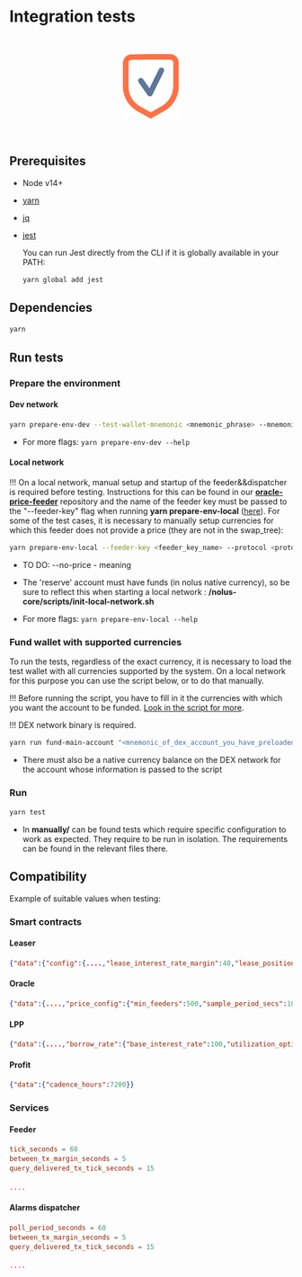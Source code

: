# Integration tests

<br /><p align="center"><img alt="nolus-test-suit" src="docs/test-suit-logo.svg" width="100"/></p><br />

## Prerequisites

* Node v14+

* [yarn](https://classic.yarnpkg.com/lang/en/docs/install/#debian-stable)

* [jq](https://stedolan.github.io/jq/download/)

* [jest](https://jestjs.io/docs/getting-started)

    You can run Jest directly from the CLI if it is globally available in your PATH:

    ```sh
    yarn global add jest
    ```

## Dependencies

```sh
yarn
```

## Run tests

### Prepare the environment

#### Dev network

```sh
yarn prepare-env-dev --test-wallet-mnemonic <mnemonic_phrase> --mnemonic-faucet <mnemonic_phrase> --protocol <protocol_to_test> --oracle-code-id-different-protocol <code_id>
```

* For more flags: ```yarn prepare-env-dev --help```

#### Local network

!!! On a local network, manual setup and startup of the feeder&&dispatcher is required before testing. Instructions for this can be found in our [**oracle-price-feeder**](https://github.com/Nolus-Protocol/oracle-price-feeder) repository and the name of the feeder key must be passed to the "--feeder-key" flag when running **yarn prepare-env-local** ([here](#local-network)). For some of the test cases, it is necessary to manually setup currencies for which this feeder does not provide a price (they are not in the swap_tree):

```sh
yarn prepare-env-local --feeder-key <feeder_key_name> --protocol <protocol_to_test> --dex-admin-key <dex_admin_key> --no-price-currency-ticker <no_price_ticker> --no-price-lease-currency-ticker <no_price_lease_currency_ticker> --no-price-lease-currency-denom <no_price_lease_currency_denom>
```

* TO DO: --no-price - meaning

* The 'reserve' account must have funds (in nolus native currency), so be sure to reflect this when starting a local network : **/nolus-core/scripts/init-local-network.sh**

* For more flags: ```yarn prepare-env-local --help```

### Fund wallet with supported currencies

To run the tests, regardless of the exact currency, it is necessary to load the test wallet with all currencies supported by the system. On a local network for this purpose you can use the script below, or to do that manually.

!!! Before running the script, you have to fill in it the currencies with which you want the account to be funded. [Look in the script for more](./scripts/helpers/fund-with-supported-currencies.sh).

!!! DEX network binary is required.

```sh
yarn run fund-main-account "<mnemonic_of_dex_account_you_have_preloaded>" "<address_of_dex_account_you_have_preloaded>" "<dex_network_name>" "<dex_node_url>" "<dex_binary_dir_path>" "<dex_home_dir>" "<dex_native_minimal_denom>" "<leaser_contract_address>" "<receiver_nolus_address>"
```

* There must also be a native currency balance on the DEX network for the account whose information is passed to the script

### Run

```sh
yarn test
```

* In **manually/** can be found tests which require specific configuration to work as expected. They require to be run in isolation. The requirements can be found in the relevant files there.

## Compatibility

Example of suitable values when testing:

### Smart contracts

#### Leaser

```json
{"data":{"config":{....,"lease_interest_rate_margin":40,"lease_position_spec":{"liability":{"initial":600,"healthy":830,"first_liq_warn":850,"second_liq_warn":865,"third_liq_warn":880,"max":900,"recalc_time":432000000000000},"min_asset":{"amount":"150","ticker":"<lpn>"},"min_transaction":{"amount":"1000","ticker":"<lpn>"}},"lease_interest_payment":{"due_period":1209600000000000,"grace_period":172800000000000},....}}}
```

#### Oracle

```json
{"data":{....,"price_config":{"min_feeders":500,"sample_period_secs":10,"samples_number":12,"discount_factor":750}}}
```

#### LPP

```json
{"data":{....,"borrow_rate":{"base_interest_rate":100,"utilization_optimal":750,"addon_optimal_interest_rate":20},"min_utilization":0}}
```

#### Profit

```json
{"data":{"cadence_hours":7200}}
```

### Services

#### Feeder

```toml
tick_seconds = 60
between_tx_margin_seconds = 5
query_delivered_tx_tick_seconds = 15

....
```

#### Alarms dispatcher

```toml
poll_period_seconds = 60
between_tx_margin_seconds = 5
query_delivered_tx_tick_seconds = 15

....
```
